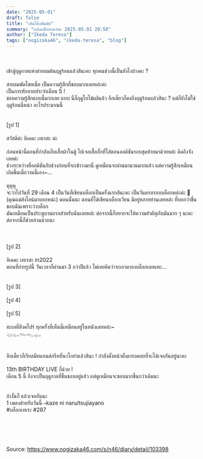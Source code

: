 ```yaml
---
date: "2025-05-01"
draft: false
title: "เส้นโค้งสัมผัส"
summary: "แปลบล็อกเทเรสะ 2025.05.01 20:58"
author: ["Ikeda Teresa"]
tags: ["nogizaka46", "ikeda-teresa", "blog"]
---
```


\
\
เข้าสู่ฤดูกาลแห่งสายลมต้นฤดูร้อนแล้วสินะคะ ทุกคนช่วงนี้เป็นยังไงบ้างคะ ?\
\
สายลมพัดโชยเนี่ย เป็นความรู้สึกที่ชอบมากเลยหล่ะค่ะ\
เป็นการทักทายประจำเดือน 5 !\
ชอบความรู้สึกแบบนี้มากเลย แบบ นี่ก็ฤดูใบไม้ผลิแล้ว อีกเดี๋ยวก็คงถึงฤดูร้อนแล้วสินะ ? แต่ก็ยังไม่ใช่ฤดูร้อนนี่หน่า อะไรประมาณนี้\
\
\
[รูป 1]\
\
สวัสดีค่ะ อิเคดะ เทเรสะ ค่ะ\
\
ก่อนหน้านี้ตอนที่กำลังเก็บเสื้อผ้าในตู้ ไปเจอเสื้อกั๊กที่ใส่ตอนออดิชันรอบสุดท้ายมาด้วยหล่ะ คิดถึงจังเลยค่ะ\
ช่วงระหว่างที่ออดิชันกับช่วงก่อนที่จะเข้าวงมานี่ ดูเหมือนจะผ่านมานานมากแล้ว แต่ความรู้สึกเหมือนเกิดขึ้นเมื่อวานนี้เอง~...\
\
หุหุหุ\
จะว่าไปวันที่ 29 เดือน 4 เป็นวันที่เขียนบล็อกเป็นครั้งแรกสินะคะ เป็นวันครบรอบบล็อกหล่ะค่ะ 🤭 (คุณแม่ส่งไลน์มาบอกหน่ะ) ตอนนั้นนะ ตอนที่ได้เขียนบล็อกเวียน มีอยู่หลายท่านเลยหล่ะ ที่บอกว่าชื่นชอบฉันเพราะว่าบล็อก\
มันเหมือนเป็นประตูบานแรกสำหรับฉันเลยหล่ะ ต่อจากนี้ก็อยากจะให้ความสำคัญกับมันมาก ๆ นะคะ ต่อจากนี้ก็ช่วยอ่านด้วยนะ\
\
\
\
[รูป 2]\
\
อิเคดะ เทเรสะ in2022\
ตอนที่ถ่ายรูปนี้ วันเวลาก็ผ่านมา 3 กว่าปีแล้ว ไม่เคยคิดว่าจะเอามาลงบล็อกเลยแหะ...\
\
\
[รูป 3]\
\
[รูป 4]\
\
[รูป 5]\
\
ทะเลที่สิงคโปร์ ทุกครั้งที่เห็นนี่เหมือนอยู่ในหนังเลยหล่ะ~\
𓆛𓆜𓆝𓆞𓆟\
\
\
อีกเดี๋ยวก็เรียลมีทแอนด์กรีทที่นาโกย่าแล้วสินะ ! กำลังตั้งหน้าตั้งตารอคอยที่จะได้เจอกันอยู่นะคะ\
\
13th BIRTHDAY LIVE ก็ด้วย !\
เดือน 5 นี้ ถึงจะเป็นฤดูกาลที่ชื่นชอบอยู่แล้ว แต่ดูเหมือนจะชอบมากขึ้นกว่าเดิมนะ\
\
\
ถ้างั้นก็ แล้วเจอกันนะ\
1 เพลงสำหรับวันนี้⇢kaze ni naru/tsujiayano\
#บล็อกเทเระ #287\
\
\
\
\
\
Source: https://www.nogizaka46.com/s/n46/diary/detail/103398

